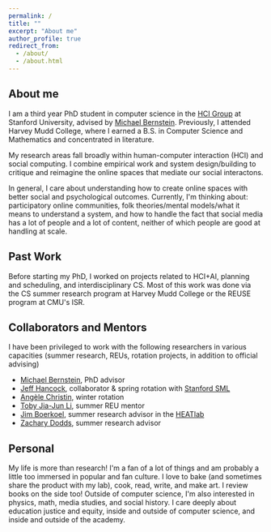 ```yaml
---
permalink: /
title: ""
excerpt: "About me"
author_profile: true
redirect_from: 
  - /about/
  - /about.html
---
```


## About me
I am a third year PhD student in computer science in the [HCI Group](https://hci.stanford.edu/) at Stanford University, advised by [Michael Bernstein](https://hci.stanford.edu/msb/). Previously, I attended Harvey Mudd College, where I earned a B.S. in Computer Science and Mathematics and concentrated in literature.

My research areas fall broadly within human-computer interaction (HCI) and social computing. I combine empirical work and system design/building to critique and reimagine the online spaces that mediate our social interactons. 

In general, I care about understanding how to create online spaces with better social and psychological outcomes. Currently, I'm thinking about: participatory online communities, folk theories/mental models/what it means to understand a system, and how to handle the fact that social media has a lot of people and a lot of content, neither of which people are good at handling at scale.


## Past Work
Before starting my PhD, I worked on projects related to HCI+AI, planning and scheduling, and interdisciplinary CS. Most of this work was done via the CS summer research program at Harvey Mudd College or the REUSE program at CMU's ISR.

## Collaborators and Mentors

I have been privileged to work with the following researchers in various capacities (summer research, REUs, rotation projects, in addition to official advising)
- [Michael Bernstein](https://hci.stanford.edu/msb/), PhD advisor
- [Jeff Hancock](https://comm.stanford.edu/people/jeffrey-hancock), collaborator & spring rotation with [Stanford SML](https://sml.stanford.edu/)
- [Angèle Christin](http://www.angelechristin.com/), winter rotation
- [Toby Jia-Jun Li](https://toby.li/), summer REU mentor
- [Jim Boerkoel](https://www.cs.hmc.edu/~boerkoel/), summer research advisor in the [HEATlab](https://www.cs.hmc.edu/HEAT/)
- [Zachary Dodds](https://www.cs.hmc.edu/~dodds/), summer research advisor

## Personal
My life is more than research! I'm a fan of a lot of things and am probably a little too immersed in popular and fan culture. I love to bake (and sometimes share the product with my lab), cook, read, write, and make art. I review books on the side too! Outside of computer science, I'm also interested in physics, math, media studies, and social history. I care deeply about education justice and equity, inside and outside of computer science, and inside and outside of the academy. 
